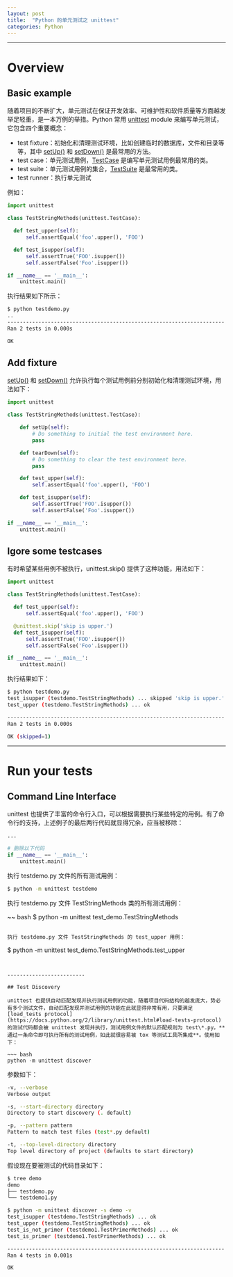 ```yaml
---
layout: post
title:  "Python 的单元测试之 unittest"
categories: Python
---
```


----------------

# Overview

## Basic example

随着项目的不断扩大，单元测试在保证开发效率、可维护性和软件质量等方面越发举足轻重，是一本万例的举措。Python 常用 [unittest](https://docs.python.org/2/library/unittest.html) module 来编写单元测试，它包含四个重要概念：

- test fixture：初始化和清理测试环境，比如创建临时的数据库，文件和目录等等，其中 [setUp()](https://docs.python.org/2/library/unittest.html#unittest.TestCase.setUp) 和 [setDown()](https://docs.python.org/2/library/unittest.html#unittest.TestCase.tearDown) 是最常用的方法。
- test case：单元测试用例，[TestCase](https://docs.python.org/2/library/unittest.html#unittest.TestCase) 是编写单元测试用例最常用的类。
- test suite：单元测试用例的集合，[TestSuite](https://docs.python.org/2/library/unittest.html#unittest.TestSuite) 是最常用的类。
- test runner：执行单元测试

例如：

~~~ Python
import unittest

class TestStringMethods(unittest.TestCase):

  def test_upper(self):
      self.assertEqual('foo'.upper(), 'FOO')

  def test_isupper(self):
      self.assertTrue('FOO'.isupper())
      self.assertFalse('Foo'.isupper())

if __name__ == '__main__':
    unittest.main()
~~~

执行结果如下所示：

~~~ bash
$ python testdemo.py
..
----------------------------------------------------------------------
Ran 2 tests in 0.000s

OK
~~~

## Add fixture

[setUp()](https://docs.python.org/2/library/unittest.html#unittest.TestCase.setUp) 和 [setDown()](https://docs.python.org/2/library/unittest.html#unittest.TestCase.tearDown) 允许执行每个测试用例前分别初始化和清理测试环境，用法如下：

~~~ Python
import unittest

class TestStringMethods(unittest.TestCase):

    def setUp(self):
        # Do something to initial the test environment here.
        pass

    def tearDown(self):
        # Do something to clear the test environment here.
        pass

    def test_upper(self):
        self.assertEqual('foo'.upper(), 'FOO')

    def test_isupper(self):
        self.assertTrue('FOO'.isupper())
        self.assertFalse('Foo'.isupper())

if __name__ == '__main__':
    unittest.main()
~~~

## Igore some testcases

有时希望某些用例不被执行，unittest.skip() 提供了这种功能，用法如下：

~~~ Python
import unittest

class TestStringMethods(unittest.TestCase):

  def test_upper(self):
      self.assertEqual('foo'.upper(), 'FOO')

  @unittest.skip('skip is upper.')
  def test_isupper(self):
      self.assertTrue('FOO'.isupper())
      self.assertFalse('Foo'.isupper())

if __name__ == '__main__':
    unittest.main()
~~~

执行结果如下：

~~~ bash
$ python testdemo.py
test_isupper (testdemo.TestStringMethods) ... skipped 'skip is upper.'
test_upper (testdemo.TestStringMethods) ... ok

----------------------------------------------------------------------
Ran 2 tests in 0.000s

OK (skipped=1)
~~~

----------------------

# Run your tests

## Command Line Interface

unittest 也提供了丰富的命令行入口，可以根据需要执行某些特定的用例。有了命令行的支持，上述例子的最后两行代码就显得冗余，应当被移除：

~~~ python
...

# 删除以下代码
if __name__ == '__main__':
    unittest.main()
~~~

执行 testdemo.py 文件的所有测试用例：

~~~ bash
$ python -m unittest testdemo
~~~

执行 testdemo.py 文件 TestStringMethods 类的所有测试用例：

~~ bash
$ python -m unittest test_demo.TestStringMethods
~~~

执行 testdemo.py 文件 TestStringMethods 的 test_upper 用例：

~~~
$ python -m unittest test_demo.TestStringMethods.test_upper
~~~


-------------------------

## Test Discovery

unittest 也提供自动匹配发现并执行测试用例的功能，随着项目代码结构的越发庞大，势必有多个测试文件，自动匹配发现并测试用例的功能在此就显得非常有用，只要满足 [load_tests protocol](https://docs.python.org/2/library/unittest.html#load-tests-protocol) 的测试代码都会被 unittest 发现并执行，测试用例文件的默认匹配规则为 test\*.py。**通过一条命令即可执行所有的测试用例，如此就很容易被 tox 等测试工具所集成**。使用如下：

~~~ bash
python -m unittest discover
~~~

参数如下：

~~~ bash
-v, --verbose
Verbose output

-s, --start-directory directory
Directory to start discovery (. default)

-p, --pattern pattern
Pattern to match test files (test*.py default)

-t, --top-level-directory directory
Top level directory of project (defaults to start directory)
~~~

假设现在要被测试的代码目录如下：

~~~ bash
$ tree demo
demo
├── testdemo.py
└── testdemo1.py
~~~

~~~ bash
$ python -m unittest discover -s demo -v
test_isupper (testdemo.TestStringMethods) ... ok
test_upper (testdemo.TestStringMethods) ... ok
test_is_not_primer (testdemo1.TestPrimerMethods) ... ok
test_is_primer (testdemo1.TestPrimerMethods) ... ok

----------------------------------------------------------------------
Ran 4 tests in 0.001s

OK
~~~